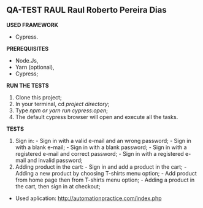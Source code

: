 **QA-TEST RAUL**
Raul Roberto Pereira Dias
---
**USED FRAMEWORK**
- Cypress.

**PREREQUISITES**
- Node.Js,
- Yarn (optional),
- Cypress;

**RUN THE TESTS**

1. Clone this project;
2. In your terminal, cd _project directory_;
3. Type *npm _or yarn_ run cypress:open*;
4. The default cypress browser will open and execute all the tasks.

**TESTS**
1. Sign in:
        - Sign in with a valid e-mail and an wrong password;
        - Sign in with a blank e-mail;
        - Sign in with a blank password;
        - Sign in with a registered e-mail and correct password;
        - Sign in with a registered e-mail and invalid password;
2. Adding product in the cart:
        - Sign in and add a product in the cart;
        - Adding a new product by choosing T-shirts menu option;
        - Add product from home page then from T-shirts menu option;
        - Adding a product in the cart, then sign in at checkout;


* Used aplication: http://automationpractice.com/index.php


